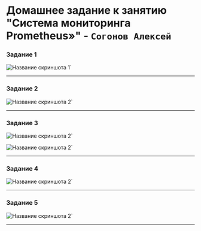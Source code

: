 # Домашнее задание к занятию "Система мониторинга Prometheus»" - `Согонов Алексей`

### Задание 1


![Название скриншота 1](https://github.com/SogonovAN/prometheus-hw/blob/main/1.JPG)`


---

### Задание 2


![Название скриншота 2](https://github.com/SogonovAN/prometheus-hw/blob/main/2.JPG)`


---

### Задание 3


![Название скриншота 2](https://github.com/SogonovAN/prometheus-hw/blob/main/3.JPG)`

![Название скриншота 2](https://github.com/SogonovAN/prometheus-hw/blob/main/3.1.JPG)`


---

### Задание 4


![Название скриншота 2](https://github.com/SogonovAN/prometheus-hw/blob/main/4.JPG)`


---

### Задание 5


![Название скриншота 2](https://github.com/SogonovAN/prometheus-hw/blob/main/5.JPG)`


---



